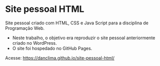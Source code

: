 # Site pessoal HTML
Site pessoal criado com HTML, CSS e Java Script para a disciplina de Programação Web.
- Neste trabalho, o objetivo era reproduzir o site pessoal anteriormente criado no WordPress.
- O site foi hospedado no GitHub Pages.

Acesse: https://danclima.github.io/site-pessoal-html/
